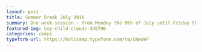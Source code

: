 ```yaml
---
layout: post
title: Summer Break July 2018
summary: One week session - from Monday the 9th of July until Friday the 13th of July
featured-img: boy-child-clouds-346796
categories: camps
typeform-url: https://holicamp.typeform.com/to/DNeoWF
---
```

